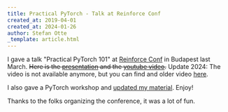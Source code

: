 ```yaml
---
title: Practical PyTorch - Talk at Reinforce Conf
created_at: 2019-04-01
created_at: 2024-01-26
author: Stefan Otte
_template: article.html
---
```


I gave a talk "Practical PyTorch 101"
at [Reinforce Conf](https://reinforceconf.com/) in Budapest last March.
~~Here is the [presentation](https://nodata.science/practical_pytorch_talk_reinforce_2019/) and the 
[youtube video](https://www.youtube.com/watch?v=-pRBzh_hGqA).~~
Update 2024: The video is not available anymore, but you can find and older video [here](https://www.youtube.com/watch?v=_H3aw6wkCv0).

I also gave a PyTorch workshop and
[updated my material](https://github.com/sotte/pytorch_tutorial). Enjoy!

Thanks to the folks organizing the conference, it was a lot of fun.
